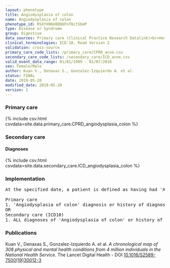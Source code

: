 ```yaml
---
layout: phenotype
title: Angiodysplasia of colon
name: Angiodysplasia of colon
phenotype_id: RSXYXN6U8DbDFnT8ctSbmP 
type: Disease or Syndrome
group: Digestive
data_sources: Primary care (Clinical Practice Research Datalink)<br>Hospitalizations (Hospital Episode Statistics) 
clinical_terminologies: ICD-10, Read Version 2 
validation: cross-source
primary_care_code_lists: /primary_care/CPRD_acne.csv
secondary_care_code_lists: /secondary_care/ICD_acne.csv
valid_event_data_range: 01/01/1999 - 01/07/2016
sex: Female/Male
author: Kuan V., Denaxas S., Gonzalez-Izquierdo A. et al.
status: FINAL
date: 2019-05-20
modified_date: 2019-05-20
version: 1
---
```

### Primary care 
{% include csv.html csvdata=site.data.primary_care.CPRD_angiodysplasia_colon %}
### Secondary care 
#### Diagnoses 
{% include csv.html csvdata=site.data.secondary_care.ICD_angiodysplasia_colon %}
### Implementation 
<pre>At the specified date, a patient is defined as having had 'Angiodysplasia of colon' IF they meet the criteria for any of the following on or before the specified date. The earliest date on which the individual meets any of the following criteria on or before the specified date is defined as the first event date:

Primary care
1. 'Angiodysplasia of colon' diagnosis or history of diagnosis during a consultation 
OR
Secondary care (ICD10)
1. ALL diagnoses of 'Angiodysplasia of colon' or history of diagnosis during a hospitalization</pre> 
 
### Publications 
Kuan V., Denaxas S., Gonzalez-Izquierdo A. et al. _A chronological map of 308 physical and mental health conditions from 4 million individuals in the National Health Service_. The Lancet Digital Health - DOI <a href='https://www.thelancet.com/journals/landig/article/PIIS2589-7500(19)30012-3/fulltext'>10.1016/S2589-7500(19)30012-3</a>
